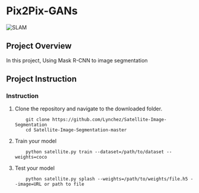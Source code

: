 # Pix2Pix-GANs

[//]: # (Image Reference)

[img]: ./assets/1.png "SLAM"

![SLAM][img]

## Project Overview

In this project, Using Mask R-CNN to image segmentation

## Project Instruction

### Instruction

1. Clone the repository and navigate to the downloaded folder.
	```
		git clone https://github.com/Lynchez/Satellite-Image-Segmentation
		cd Satellite-Image-Segmentation-master
	```
2. Train your model
	```
		python satellite.py train --dataset=/path/to/dataset --weights=coco
	```
2. Test your model
	```
		python satellite.py splash --weights=/path/to/weights/file.h5 --image=URL or path to file
	```

